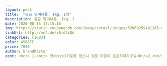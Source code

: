 ```yaml
---
layout: post 
title:  "곰곰 명이나물, 1kg, 1개" 
description: 곰곰 명이나물, 1kg, 1 ..
date: 2020-08-15 17:15:16 
img: https://static.coupangcdn.com/image/retail/images/32069259481165-429057d0-c2e7-421e-a98c-73b7b5585c77.jpg 
linkUrl: http://me2.do/x6id7xQd 
categories: [1003] 
color: A566FF 
price: 7830 
author: brandMaster 
cont: <br/> 1.<br/> 맛<br/>1키로를 받으니 정말 마음이 든든하더라구요<br/>2.<br/> 양<br/>간편하게 뜯기만 하면 바로 먹을 수 있어 편하네요<br/>그 한을 곰곰 명이나물로 풀었어요! ㅋㅋㅋㅋ<br/>그냥 흰 쌀밥에 싸서 먹기만 해도 맛있지만 고기랑 드시는걸 추천합니다!!<br/>너무 맛있어요 강추합니다 ^^<br/>느끼함을 싸악 잡아줘서 고기를 더욱 맛있게 많이 먹을 수 있습니다ㅎㅎ 고기 좋아하시는분들 꼭 한번 드셔보세요!<br/>먹고 또 구매할거에여!! ㅎㅎ<br/>명이나물에 매력에 푹 빠졌어요! 추천합니다!!<br/>명이나물을 정말 좋아하는데 맛이 좋아서 기분이 좋네요<br/>부모님도 이 귀한 명이나물을 어디서 구했냐며 너무 좋아하셨어요.<br/><br/>살짝 끝맛이 알싸하고 매콤해요.<br/> 그래서 고기랑 같이먹으면 정말 한개도 안 느끼합니다.<br/><br/>삼겹살집 가면 아주아주 가끔 명이나물이 나오잖아요.<br/> 그런데 그게 너무맛있더라구요.<br/>.<br/><br/>삼겹살집에 가면 나오는 명이나물보다 훨훨훨씬 맛있어요!!<br/> 
---
```

 